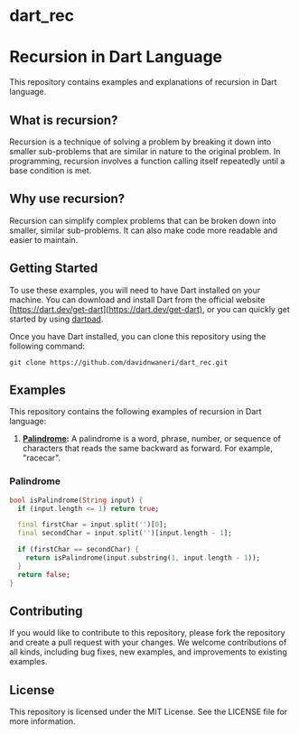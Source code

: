 # dart_rec

# Recursion in Dart Language

This repository contains examples and explanations of recursion in Dart language.

## What is recursion?

Recursion is a technique of solving a problem by breaking it down into smaller sub-problems that are similar in nature to the original problem. In programming, recursion involves a function calling itself repeatedly until a base condition is met.

## Why use recursion?

Recursion can simplify complex problems that can be broken down into smaller, similar sub-problems. It can also make code more readable and easier to maintain.

## Getting Started

To use these examples, you will need to have Dart installed on your machine. You can download and install Dart from the official website [https://dart.dev/get-dart](https://dart.dev/get-dart), or you can quickly get started by using [dartpad](https://dartpad.dev/).

Once you have Dart installed, you can clone this repository using the following command:

```
git clone https://github.com/davidnwaneri/dart_rec.git
```

## Examples

This repository contains the following examples of recursion in Dart language:

1. **[Palindrome](#palindrome):** A palindrome is a word, phrase, number, or sequence of characters that reads the same backward as forward. For example, "racecar".

### Palindrome

```dart
bool isPalindrome(String input) {
  if (input.length <= 1) return true;

  final firstChar = input.split('')[0];
  final secondChar = input.split('')[input.length - 1];

  if (firstChar == secondChar) {
    return isPalindrome(input.substring(1, input.length - 1));
  }
  return false;
}
```


## Contributing

If you would like to contribute to this repository, please fork the repository and create a pull request with your changes. We welcome contributions of all kinds, including bug fixes, new examples, and improvements to existing examples.

## License

This repository is licensed under the MIT License. See the LICENSE file for more information.


